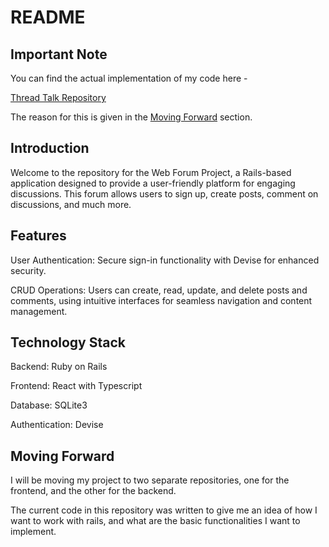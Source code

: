 # README

## Important Note

You can find the actual implementation of my code here -

[Thread Talk Repository](https://github.com/lavanyagarg112/threadtalk)

The reason for this is given in the [Moving Forward](#moving-forward) section.

## Introduction

Welcome to the repository for the Web Forum Project, a Rails-based application designed to provide a user-friendly platform for engaging discussions. This forum allows users to sign up, create posts, comment on discussions, and much more.

## Features

User Authentication: Secure sign-in functionality with Devise for enhanced security.

CRUD Operations: Users can create, read, update, and delete posts and comments, using intuitive interfaces for seamless navigation and content management.

## Technology Stack

Backend: Ruby on Rails

Frontend: React with Typescript

Database: SQLite3

Authentication: Devise

## Moving Forward

I will be moving my project to two separate repositories, one for the frontend, and the other for the backend.

The current code in this repository was written to give me an idea of how I want to work with rails, and what are the basic functionalities I want to implement.
